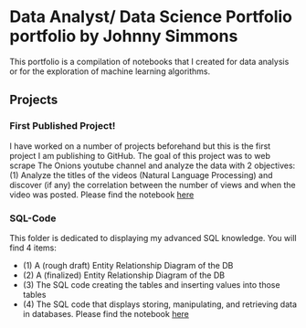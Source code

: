 # Data Analyst/ Data Science Portfolio portfolio by Johnny Simmons

This portfolio is a compilation of notebooks that I created for data analysis or for the exploration of machine learning algorithms.

## Projects

### First Published Project!

I have worked on a number of projects beforehand but this is the first project I am publishing to GitHub. The goal of this project was to web scrape The Onions youtube channel
and analyze the data with 2 objectives: (1) Analyze the titles of the videos (Natural Language Processing) and discover (if any) the correlation between the number of views and when the video was posted. Please find the notebook [here](https://github.com/JohnWinfield/johnwinfield.github.io/blob/main/Notebooks/Web%20Scraping%20The%20Onion's%20YouTube%20Channel.ipynb)

### SQL-Code

This folder is dedicated to displaying my advanced SQL knowledge. You will find 4 items:
  - (1) A (rough draft) Entity Relationship Diagram of the DB
  - (2) A (finalized) Entity Relationship Diagram of the DB
  - (3) The SQL code creating the tables and inserting values into those tables
  - (4) The SQL code that displays storing, manipulating, and retrieving data in databases.
Please find the notebook [here](https://github.com/JohnWinfield/johnwinfield.github.io/tree/main/Notebooks/SQL-Code)

